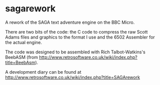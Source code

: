 # sagarework
A rework of the SAGA text adventure engine on the BBC Micro.

There are two bits of the code: the C code to compress the raw Scott Adams files and graphics to the format I use and the 6502 Assembler for the actual engine.

The code was designed to be assembled with Rich Talbot-Watkins's BeebASM (from http://www.retrosoftware.co.uk/wiki/index.php?title=BeebAsm).

A development diary can be found at http://www.retrosoftware.co.uk/wiki/index.php?title=SAGArework
